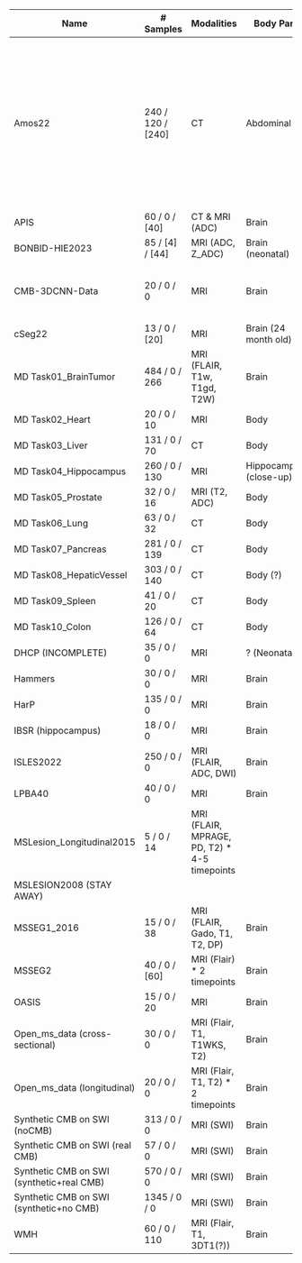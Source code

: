 |   Name                                       |   # Samples          |   Modalities                                    |   Body Part               |   Labels                                                                                                                                                                              |   Source                                                                                                                                                                              |
|----------------------------------------------|----------------------|-------------------------------------------------|---------------------------|---------------------------------------------------------------------------------------------------------------------------------------------------------------------------------------|---------------------------------------------------------------------------------------------------------------------------------------------------------------------------------------|
|   Amos22                                     |   240 / 120 / [240]  |   CT                                            |   Abdominal               |   Spleen, Right Kidney, Left Kidney, Gall Bladder, Esophagus, Liver, Stomach, Aorta, Postcava, Pancreas, Right Adrenal Gland, Left Adrenal Gland, Duodenum, Bladder, Prostata/Uterus  |                                                                                                                                                                                       |
|   APIS                                       |   60 / 0 / [40]      |   CT & MRI (ADC)                                |   Brain                   |   Stroke                                                                                                                                                                              |   https://bivl2ab.uis.edu.co/challenges/apis                                                                                                                                          |
|   BONBID-HIE2023                             |   85 / [4] / [44]    |   MRI (ADC, Z_ADC)                              |   Brain (neonatal)        |   HIE Lesion                                                                                                                                                                          |   https://bonbid-hie2023.grand-challenge.org/                                                                                                                                         |
|   CMB-3DCNN-Data                             |   20 / 0 / 0         |   MRI                                           |   Brain                   |   CMB (only coordinates)                                                                                                                                                              |   Automatic Detection of Cerebral Microbleeds from MR Images via 3D Convolutional Neural Networks."   Q. Dou*, H. Chen*, L. Yu, L. Zhao, J. Qin, D. Wang, V. Mok, L. Shi, P.A. Heng.  |
|   cSeg22                                     |   13 / 0 / [20]      |   MRI                                           |   Brain (24 month old)    |   Cerebellum                                                                                                                                                                          |   https://tarheels.live/cseg2022/                                                                                                                                                     |
|   MD Task01_BrainTumor                       |   484 / 0 / 266      |   MRI (FLAIR, T1w, T1gd, T2W)                   |   Brain                   |   Edema, Non-enhancing Tumor, enhancing tumor                                                                                                                                         |                                                                                                                                                                                       |
|   MD Task02_Heart                            |   20 / 0 / 10        |   MRI                                           |   Body                    |   Left Atrium                                                                                                                                                                         |                                                                                                                                                                                       |
|   MD Task03_Liver                            |   131 / 0 / 70       |   CT                                            |   Body                    |   Liver, Cancer                                                                                                                                                                       |                                                                                                                                                                                       |
|   MD Task04_Hippocampus                      |   260 / 0 / 130      |   MRI                                           |   Hippocampus (close-up)  |   Hippocampus                                                                                                                                                                         |                                                                                                                                                                                       |
|   MD Task05_Prostate                         |   32 / 0 / 16        |   MRI (T2, ADC)                                 |   Body                    |   PZ, TZ                                                                                                                                                                              |                                                                                                                                                                                       |
|   MD Task06_Lung                             |   63 / 0 / 32        |   CT                                            |   Body                    |   Cancer                                                                                                                                                                              |                                                                                                                                                                                       |
|   MD Task07_Pancreas                         |   281 / 0 / 139      |   CT                                            |   Body                    |   Pancreas, Cancer                                                                                                                                                                    |                                                                                                                                                                                       |
|   MD Task08_HepaticVessel                    |   303 / 0 / 140      |   CT                                            |   Body (?)                |   Vessel, Tumour                                                                                                                                                                      |                                                                                                                                                                                       |
|   MD Task09_Spleen                           |   41 / 0 / 20        |   CT                                            |   Body                    |   Spleen                                                                                                                                                                              |                                                                                                                                                                                       |
|   MD Task10_Colon                            |   126 / 0 / 64       |   CT                                            |    Body                   |   Colon Cancer                                                                                                                                                                        |                                                                                                                                                                                       |
|   DHCP (INCOMPLETE)                          |   35 / 0 / 0         |   MRI                                           |   ? (Neonatal)            |   ?                                                                                                                                                                                   |   https://www.developingconnectome.org/                                                                                                                                               |
|   Hammers                                    |   30 / 0 / 0         |   MRI                                           |   Brain                   |   Hippocampus                                                                                                                                                                         |                                                                                                                                                                                       |
|   HarP                                       |   135 / 0 / 0        |   MRI                                           |   Brain                   |   Hippocampus                                                                                                                                                                         |                                                                                                                                                                                       |
|   IBSR (hippocampus)                         |   18 / 0 / 0         |   MRI                                           |   Brain                   |   Hippocampus                                                                                                                                                                         |                                                                                                                                                                                       |
|   ISLES2022                                  |   250 / 0 / 0        |   MRI (FLAIR, ADC, DWI)                         |   Brain                   |   Stroke                                                                                                                                                                              |   https://isles22.grand-challenge.org/                                                                                                                                                |
|   LPBA40                                     |   40 / 0 / 0         |   MRI                                           |   Brain                   |   Hippocampus                                                                                                                                                                         |                                                                                                                                                                                       |
|   MSLesion_Longitudinal2015                  |   5 / 0 / 14         |   MRI (FLAIR, MPRAGE, PD, T2) * 4-5 timepoints  |                           |                                                                                                                                                                                       |                                                                                                                                                                                       |
|   MSLESION2008 (STAY AWAY)                   |                      |                                                 |                           |                                                                                                                                                                                       |                                                                                                                                                                                       |
|   MSSEG1_2016                                |   15 / 0 / 38        |   MRI (FLAIR, Gado, T1, T2, DP)                 |   Brain                   |   MS Lesion                                                                                                                                                                           |                                                                                                                                                                                       |
|   MSSEG2                                     |   40 / 0 / [60]      |   MRI (Flair) * 2 timepoints                    |   Brain                   |   MS Lesion                                                                                                                                                                           |   https://portal.fli-iam.irisa.fr/msseg-2/                                                                                                                                            |
|   OASIS                                      |   15 / 0 / 20        |   MRI                                           |   Brain                   |   Hippocampus                                                                                                                                                                         |                                                                                                                                                                                       |
|   Open_ms_data (cross-sectional)             |   30 / 0 / 0         |   MRI (Flair, T1, T1WKS, T2)                    |   Brain                   |   MS Lesion                                                                                                                                                                           |                                                                                                                                                                                       |
|   Open_ms_data (longitudinal)                |   20 / 0 / 0         |   MRI (Flair, T1, T2) * 2 timepoints            |   Brain                   |   MS Lesion                                                                                                                                                                           |                                                                                                                                                                                       |
|   Synthetic CMB on SWI (noCMB)               |   313 / 0 / 0        |   MRI (SWI)                                     |   Brain                   |   CMB                                                                                                                                                                                 |                                                                                                                                                                                       |
|   Synthetic CMB on SWI (real CMB)            |   57 / 0 / 0         |   MRI (SWI)                                     |   Brain                   |   CMB                                                                                                                                                                                 |                                                                                                                                                                                       |
|   Synthetic CMB on SWI (synthetic+real CMB)  |   570 / 0 / 0        |   MRI (SWI)                                     |   Brain                   |   CMB                                                                                                                                                                                 |                                                                                                                                                                                       |
|   Synthetic CMB on SWI (synthetic+no CMB)    |   1345 / 0 / 0       |   MRI (SWI)                                     |   Brain                   |   CMB                                                                                                                                                                                 |                                                                                                                                                                                       |
|   WMH                                        |   60 / 0 / 110       |   MRI (Flair, T1, 3DT1(?))                      |   Brain                   |   WMH                                                                                                                                                                                 |                                                                                                                                                                                       |
